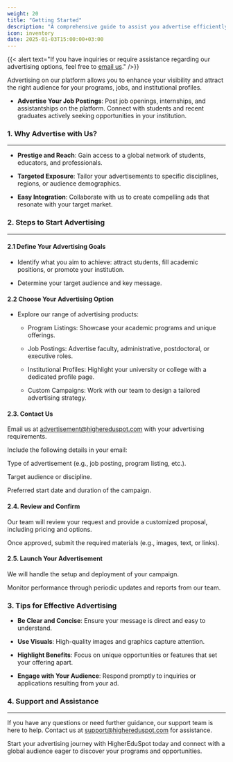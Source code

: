 ```yaml
---
weight: 20
title: "Getting Started"
description: "A comprehensive guide to assist you advertise efficiently on HigherEduSpot."
icon: inventory
date: 2025-01-03T15:00:00+03:00
---
```


{{< alert text="If you have inquiries or require assistance regarding our advertising options, feel free to [email us](mailto:advertisement@highereduspot.com)." />}}

Advertising on our platform allows you to enhance your visibility and attract the right audience for your programs, jobs, and institutional profiles.

- **Advertise Your Job Postings**: Post job openings, internships, and assistantships on the platform. Connect with students and recent graduates actively seeking opportunities in your institution.

### 1. Why Advertise with Us?

---

- **Prestige and Reach**: Gain access to a global network of students, educators, and professionals.

- **Targeted Exposure**: Tailor your advertisements to specific disciplines, regions, or audience demographics.

- **Easy Integration**: Collaborate with us to create compelling ads that resonate with your target market.

### 2. Steps to Start Advertising

---

#### 2.1 Define Your Advertising Goals

- Identify what you aim to achieve: attract students, fill academic positions, or promote your institution.

- Determine your target audience and key message.

#### 2.2 Choose Your Advertising Option

- Explore our range of advertising products:

  - Program Listings: Showcase your academic programs and unique offerings.

  - Job Postings: Advertise faculty, administrative, postdoctoral, or executive roles.

  - Institutional Profiles: Highlight your university or college with a dedicated profile page.

  - Custom Campaigns: Work with our team to design a tailored advertising strategy.

#### 2.3. Contact Us

Email us at advertisement@highereduspot.com with your advertising requirements.

Include the following details in your email:

Type of advertisement (e.g., job posting, program listing, etc.).

Target audience or discipline.

Preferred start date and duration of the campaign.

#### 2.4. Review and Confirm

Our team will review your request and provide a customized proposal, including pricing and options.

Once approved, submit the required materials (e.g., images, text, or links).

#### 2.5. Launch Your Advertisement

We will handle the setup and deployment of your campaign.

Monitor performance through periodic updates and reports from our team.

### 3. Tips for Effective Advertising

- **Be Clear and Concise**: Ensure your message is direct and easy to understand.

- **Use Visuals**: High-quality images and graphics capture attention.

- **Highlight Benefits**: Focus on unique opportunities or features that set your offering apart.

- **Engage with Your Audience**: Respond promptly to inquiries or applications resulting from your ad.

### 4. Support and Assistance

---

If you have any questions or need further guidance, our support team is here to help. Contact us at support@highereduspot.com for assistance.

Start your advertising journey with HigherEduSpot today and connect with a global audience eager to discover your programs and opportunities.